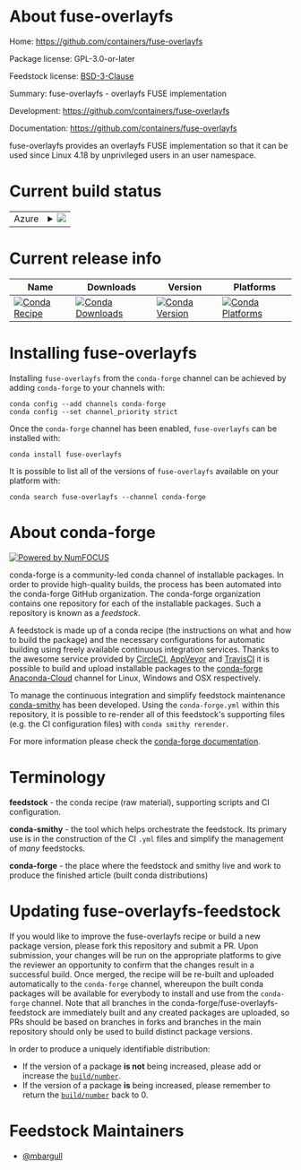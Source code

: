 About fuse-overlayfs
====================

Home: https://github.com/containers/fuse-overlayfs

Package license: GPL-3.0-or-later

Feedstock license: [BSD-3-Clause](https://github.com/conda-forge/fuse-overlayfs-feedstock/blob/master/LICENSE.txt)

Summary: fuse-overlayfs - overlayfs FUSE implementation

Development: https://github.com/containers/fuse-overlayfs

Documentation: https://github.com/containers/fuse-overlayfs

fuse-overlayfs provides an overlayfs FUSE implementation so that it can be used since Linux 4.18 by unprivileged users in an user namespace.


Current build status
====================


<table>
    
  <tr>
    <td>Azure</td>
    <td>
      <details>
        <summary>
          <a href="https://dev.azure.com/conda-forge/feedstock-builds/_build/latest?definitionId=11075&branchName=master">
            <img src="https://dev.azure.com/conda-forge/feedstock-builds/_apis/build/status/fuse-overlayfs-feedstock?branchName=master">
          </a>
        </summary>
        <table>
          <thead><tr><th>Variant</th><th>Status</th></tr></thead>
          <tbody><tr>
              <td>linux_64</td>
              <td>
                <a href="https://dev.azure.com/conda-forge/feedstock-builds/_build/latest?definitionId=11075&branchName=master">
                  <img src="https://dev.azure.com/conda-forge/feedstock-builds/_apis/build/status/fuse-overlayfs-feedstock?branchName=master&jobName=linux&configuration=linux_64_" alt="variant">
                </a>
              </td>
            </tr>
          </tbody>
        </table>
      </details>
    </td>
  </tr>
</table>

Current release info
====================

| Name | Downloads | Version | Platforms |
| --- | --- | --- | --- |
| [![Conda Recipe](https://img.shields.io/badge/recipe-fuse--overlayfs-green.svg)](https://anaconda.org/conda-forge/fuse-overlayfs) | [![Conda Downloads](https://img.shields.io/conda/dn/conda-forge/fuse-overlayfs.svg)](https://anaconda.org/conda-forge/fuse-overlayfs) | [![Conda Version](https://img.shields.io/conda/vn/conda-forge/fuse-overlayfs.svg)](https://anaconda.org/conda-forge/fuse-overlayfs) | [![Conda Platforms](https://img.shields.io/conda/pn/conda-forge/fuse-overlayfs.svg)](https://anaconda.org/conda-forge/fuse-overlayfs) |

Installing fuse-overlayfs
=========================

Installing `fuse-overlayfs` from the `conda-forge` channel can be achieved by adding `conda-forge` to your channels with:

```
conda config --add channels conda-forge
conda config --set channel_priority strict
```

Once the `conda-forge` channel has been enabled, `fuse-overlayfs` can be installed with:

```
conda install fuse-overlayfs
```

It is possible to list all of the versions of `fuse-overlayfs` available on your platform with:

```
conda search fuse-overlayfs --channel conda-forge
```


About conda-forge
=================

[![Powered by NumFOCUS](https://img.shields.io/badge/powered%20by-NumFOCUS-orange.svg?style=flat&colorA=E1523D&colorB=007D8A)](http://numfocus.org)

conda-forge is a community-led conda channel of installable packages.
In order to provide high-quality builds, the process has been automated into the
conda-forge GitHub organization. The conda-forge organization contains one repository
for each of the installable packages. Such a repository is known as a *feedstock*.

A feedstock is made up of a conda recipe (the instructions on what and how to build
the package) and the necessary configurations for automatic building using freely
available continuous integration services. Thanks to the awesome service provided by
[CircleCI](https://circleci.com/), [AppVeyor](https://www.appveyor.com/)
and [TravisCI](https://travis-ci.com/) it is possible to build and upload installable
packages to the [conda-forge](https://anaconda.org/conda-forge)
[Anaconda-Cloud](https://anaconda.org/) channel for Linux, Windows and OSX respectively.

To manage the continuous integration and simplify feedstock maintenance
[conda-smithy](https://github.com/conda-forge/conda-smithy) has been developed.
Using the ``conda-forge.yml`` within this repository, it is possible to re-render all of
this feedstock's supporting files (e.g. the CI configuration files) with ``conda smithy rerender``.

For more information please check the [conda-forge documentation](https://conda-forge.org/docs/).

Terminology
===========

**feedstock** - the conda recipe (raw material), supporting scripts and CI configuration.

**conda-smithy** - the tool which helps orchestrate the feedstock.
                   Its primary use is in the construction of the CI ``.yml`` files
                   and simplify the management of *many* feedstocks.

**conda-forge** - the place where the feedstock and smithy live and work to
                  produce the finished article (built conda distributions)


Updating fuse-overlayfs-feedstock
=================================

If you would like to improve the fuse-overlayfs recipe or build a new
package version, please fork this repository and submit a PR. Upon submission,
your changes will be run on the appropriate platforms to give the reviewer an
opportunity to confirm that the changes result in a successful build. Once
merged, the recipe will be re-built and uploaded automatically to the
`conda-forge` channel, whereupon the built conda packages will be available for
everybody to install and use from the `conda-forge` channel.
Note that all branches in the conda-forge/fuse-overlayfs-feedstock are
immediately built and any created packages are uploaded, so PRs should be based
on branches in forks and branches in the main repository should only be used to
build distinct package versions.

In order to produce a uniquely identifiable distribution:
 * If the version of a package **is not** being increased, please add or increase
   the [``build/number``](https://docs.conda.io/projects/conda-build/en/latest/resources/define-metadata.html#build-number-and-string).
 * If the version of a package **is** being increased, please remember to return
   the [``build/number``](https://docs.conda.io/projects/conda-build/en/latest/resources/define-metadata.html#build-number-and-string)
   back to 0.

Feedstock Maintainers
=====================

* [@mbargull](https://github.com/mbargull/)

